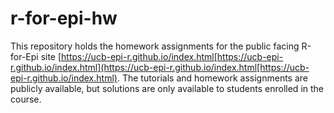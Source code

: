 # r-for-epi-hw
This repository holds the homework assignments for the public facing R-for-Epi site [https://ucb-epi-r.github.io/index.html[https://ucb-epi-r.github.io/index.html](https://ucb-epi-r.github.io/index.html[https://ucb-epi-r.github.io/index.html). The tutorials and homework assignments are publicly available, but solutions are only available to students enrolled in the course. 
